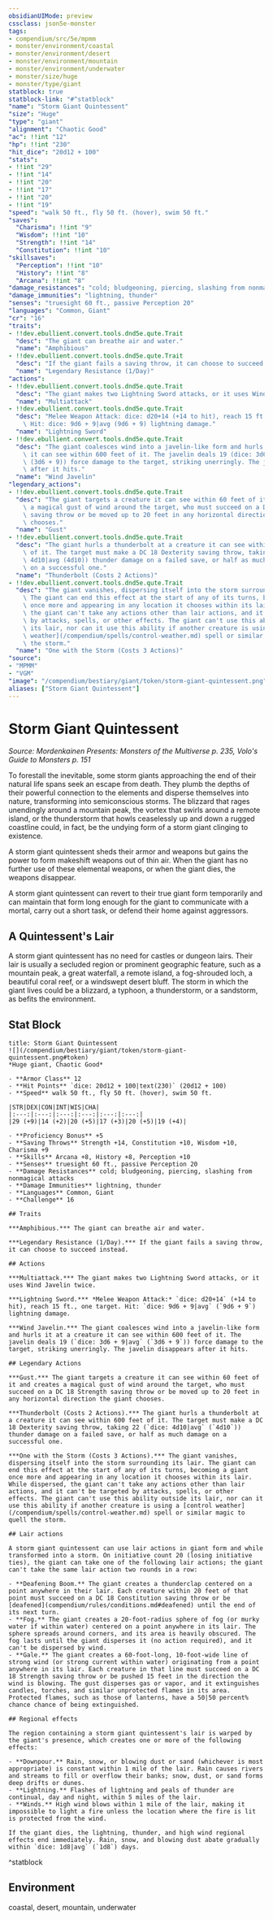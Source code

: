 ```yaml
---
obsidianUIMode: preview
cssclass: json5e-monster
tags:
- compendium/src/5e/mpmm
- monster/environment/coastal
- monster/environment/desert
- monster/environment/mountain
- monster/environment/underwater
- monster/size/huge
- monster/type/giant
statblock: true
statblock-link: "#^statblock"
"name": "Storm Giant Quintessent"
"size": "Huge"
"type": "giant"
"alignment": "Chaotic Good"
"ac": !!int "12"
"hp": !!int "230"
"hit_dice": "20d12 + 100"
"stats":
- !!int "29"
- !!int "14"
- !!int "20"
- !!int "17"
- !!int "20"
- !!int "19"
"speed": "walk 50 ft., fly 50 ft. (hover), swim 50 ft."
"saves":
  "Charisma": !!int "9"
  "Wisdom": !!int "10"
  "Strength": !!int "14"
  "Constitution": !!int "10"
"skillsaves":
  "Perception": !!int "10"
  "History": !!int "8"
  "Arcana": !!int "8"
"damage_resistances": "cold; bludgeoning, piercing, slashing from nonmagical attacks"
"damage_immunities": "lightning, thunder"
"senses": "truesight 60 ft., passive Perception 20"
"languages": "Common, Giant"
"cr": "16"
"traits":
- !!dev.ebullient.convert.tools.dnd5e.qute.Trait
  "desc": "The giant can breathe air and water."
  "name": "Amphibious"
- !!dev.ebullient.convert.tools.dnd5e.qute.Trait
  "desc": "If the giant fails a saving throw, it can choose to succeed instead."
  "name": "Legendary Resistance (1/Day)"
"actions":
- !!dev.ebullient.convert.tools.dnd5e.qute.Trait
  "desc": "The giant makes two Lightning Sword attacks, or it uses Wind Javelin twice."
  "name": "Multiattack"
- !!dev.ebullient.convert.tools.dnd5e.qute.Trait
  "desc": "Melee Weapon Attack: dice: d20+14 (+14 to hit), reach 15 ft., one target.\
    \ Hit: dice: 9d6 + 9|avg (9d6 + 9) lightning damage."
  "name": "Lightning Sword"
- !!dev.ebullient.convert.tools.dnd5e.qute.Trait
  "desc": "The giant coalesces wind into a javelin-like form and hurls it at a creature\
    \ it can see within 600 feet of it. The javelin deals 19 (dice: 3d6 + 9|avg\
    \ (3d6 + 9)) force damage to the target, striking unerringly. The javelin disappears\
    \ after it hits."
  "name": "Wind Javelin"
"legendary_actions":
- !!dev.ebullient.convert.tools.dnd5e.qute.Trait
  "desc": "The giant targets a creature it can see within 60 feet of it and creates\
    \ a magical gust of wind around the target, who must succeed on a DC 18 Strength\
    \ saving throw or be moved up to 20 feet in any horizontal direction the giant\
    \ chooses."
  "name": "Gust"
- !!dev.ebullient.convert.tools.dnd5e.qute.Trait
  "desc": "The giant hurls a thunderbolt at a creature it can see within 600 feet\
    \ of it. The target must make a DC 18 Dexterity saving throw, taking 22 (dice:\
    \ 4d10|avg (4d10)) thunder damage on a failed save, or half as much damage\
    \ on a successful one."
  "name": "Thunderbolt (Costs 2 Actions)"
- !!dev.ebullient.convert.tools.dnd5e.qute.Trait
  "desc": "The giant vanishes, dispersing itself into the storm surrounding its lair.\
    \ The giant can end this effect at the start of any of its turns, becoming a giant\
    \ once more and appearing in any location it chooses within its lair. While dispersed,\
    \ the giant can't take any actions other than lair actions, and it can't be targeted\
    \ by attacks, spells, or other effects. The giant can't use this ability outside\
    \ its lair, nor can it use this ability if another creature is using a [control\
    \ weather](/compendium/spells/control-weather.md) spell or similar magic to quell\
    \ the storm."
  "name": "One with the Storm (Costs 3 Actions)"
"source":
- "MPMM"
- "VGM"
"image": "/compendium/bestiary/giant/token/storm-giant-quintessent.png"
aliases: ["Storm Giant Quintessent"]
---
```

# Storm Giant Quintessent
*Source: Mordenkainen Presents: Monsters of the Multiverse p. 235, Volo's Guide to Monsters p. 151*  

To forestall the inevitable, some storm giants approaching the end of their natural life spans seek an escape from death. They plumb the depths of their powerful connection to the elements and disperse themselves into nature, transforming into semiconscious storms. The blizzard that rages unendingly around a mountain peak, the vortex that swirls around a remote island, or the thunderstorm that howls ceaselessly up and down a rugged coastline could, in fact, be the undying form of a storm giant clinging to existence.

A storm giant quintessent sheds their armor and weapons but gains the power to form makeshift weapons out of thin air. When the giant has no further use of these elemental weapons, or when the giant dies, the weapons disappear.

A storm giant quintessent can revert to their true giant form temporarily and can maintain that form long enough for the giant to communicate with a mortal, carry out a short task, or defend their home against aggressors.

## A Quintessent's Lair

A storm giant quintessent has no need for castles or dungeon lairs. Their lair is usually a secluded region or prominent geographic feature, such as a mountain peak, a great waterfall, a remote island, a fog-shrouded loch, a beautiful coral reef, or a windswept desert bluff. The storm in which the giant lives could be a blizzard, a typhoon, a thunderstorm, or a sandstorm, as befits the environment.

## Stat Block

```ad-statblock
title: Storm Giant Quintessent
![](/compendium/bestiary/giant/token/storm-giant-quintessent.png#token)
*Huge giant, Chaotic Good*

- **Armor Class** 12 
- **Hit Points** `dice: 20d12 + 100|text(230)` (20d12 + 100) 
- **Speed** walk 50 ft., fly 50 ft. (hover), swim 50 ft.

|STR|DEX|CON|INT|WIS|CHA|
|:---:|:---:|:---:|:---:|:---:|:---:|
|29 (+9)|14 (+2)|20 (+5)|17 (+3)|20 (+5)|19 (+4)|

- **Proficiency Bonus** +5
- **Saving Throws** Strength +14, Constitution +10, Wisdom +10, Charisma +9
- **Skills** Arcana +8, History +8, Perception +10
- **Senses** truesight 60 ft., passive Perception 20
- **Damage Resistances** cold; bludgeoning, piercing, slashing from nonmagical attacks
- **Damage Immunities** lightning, thunder
- **Languages** Common, Giant
- **Challenge** 16

## Traits

***Amphibious.*** The giant can breathe air and water.

***Legendary Resistance (1/Day).*** If the giant fails a saving throw, it can choose to succeed instead.

## Actions

***Multiattack.*** The giant makes two Lightning Sword attacks, or it uses Wind Javelin twice.

***Lightning Sword.*** *Melee Weapon Attack:* `dice: d20+14` (+14 to hit), reach 15 ft., one target. Hit: `dice: 9d6 + 9|avg` (`9d6 + 9`) lightning damage.

***Wind Javelin.*** The giant coalesces wind into a javelin-like form and hurls it at a creature it can see within 600 feet of it. The javelin deals 19 (`dice: 3d6 + 9|avg` (`3d6 + 9`)) force damage to the target, striking unerringly. The javelin disappears after it hits.

## Legendary Actions

***Gust.*** The giant targets a creature it can see within 60 feet of it and creates a magical gust of wind around the target, who must succeed on a DC 18 Strength saving throw or be moved up to 20 feet in any horizontal direction the giant chooses.

***Thunderbolt (Costs 2 Actions).*** The giant hurls a thunderbolt at a creature it can see within 600 feet of it. The target must make a DC 18 Dexterity saving throw, taking 22 (`dice: 4d10|avg` (`4d10`)) thunder damage on a failed save, or half as much damage on a successful one.

***One with the Storm (Costs 3 Actions).*** The giant vanishes, dispersing itself into the storm surrounding its lair. The giant can end this effect at the start of any of its turns, becoming a giant once more and appearing in any location it chooses within its lair. While dispersed, the giant can't take any actions other than lair actions, and it can't be targeted by attacks, spells, or other effects. The giant can't use this ability outside its lair, nor can it use this ability if another creature is using a [control weather](/compendium/spells/control-weather.md) spell or similar magic to quell the storm.

## Lair actions

A storm giant quintessent can use lair actions in giant form and while transformed into a storm. On initiative count 20 (losing initiative ties), the giant can take one of the following lair actions; the giant can't take the same lair action two rounds in a row:

- **Deafening Boom.** The giant creates a thunderclap centered on a point anywhere in their lair. Each creature within 20 feet of that point must succeed on a DC 18 Constitution saving throw or be [deafened](compendium/rules/conditions.md#deafened) until the end of its next turn.  
- **Fog.** The giant creates a 20-foot-radius sphere of fog (or murky water if within water) centered on a point anywhere in its lair. The sphere spreads around corners, and its area is heavily obscured. The fog lasts until the giant disperses it (no action required), and it can't be dispersed by wind.  
- **Gale.** The giant creates a 60-foot-long, 10-foot-wide line of strong wind (or strong current within water) originating from a point anywhere in its lair. Each creature in that line must succeed on a DC 18 Strength saving throw or be pushed 15 feet in the direction the wind is blowing. The gust disperses gas or vapor, and it extinguishes candles, torches, and similar unprotected flames in its area. Protected flames, such as those of lanterns, have a 50|50 percent% chance chance of being extinguished.  

## Regional effects

The region containing a storm giant quintessent's lair is warped by the giant's presence, which creates one or more of the following effects:

- **Downpour.** Rain, snow, or blowing dust or sand (whichever is most appropriate) is constant within 1 mile of the lair. Rain causes rivers and streams to fill or overflow their banks; snow, dust, or sand forms deep drifts or dunes.  
- **Lightning.** Flashes of lightning and peals of thunder are continual, day and night, within 5 miles of the lair.  
- **Winds.** High wind blows within 1 mile of the lair, making it impossible to light a fire unless the location where the fire is lit is protected from the wind.  

If the giant dies, the lightning, thunder, and high wind regional effects end immediately. Rain, snow, and blowing dust abate gradually within `dice: 1d8|avg` (`1d8`) days.
```
^statblock

## Environment

coastal, desert, mountain, underwater
